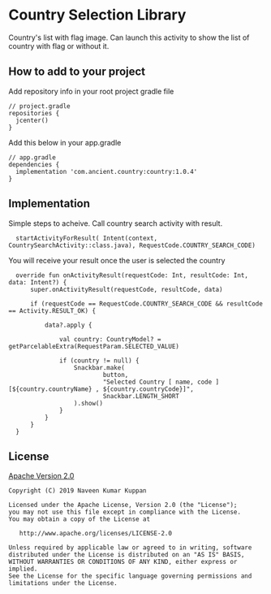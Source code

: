 Country Selection Library
===========================
Country's list with flag image. Can launch this activity to show the list of country with flag or without it.

How to add to your project
--------------

Add repository info in your root project gradle file

    // project.gradle
    repositories {
      jcenter()
    }

Add this below in your app.gradle

    // app.gradle
    dependencies {
      implementation 'com.ancient.country:country:1.0.4'
    }

Implementation
--------------

Simple steps to acheive. Call country search activity with result.

      startActivityForResult( Intent(context, CountrySearchActivity::class.java), RequestCode.COUNTRY_SEARCH_CODE)
      
You will receive your result once the user is selected the country
  
      override fun onActivityResult(requestCode: Int, resultCode: Int, data: Intent?) {
          super.onActivityResult(requestCode, resultCode, data)

          if (requestCode == RequestCode.COUNTRY_SEARCH_CODE && resultCode == Activity.RESULT_OK) {

              data?.apply {

                  val country: CountryModel? = getParcelableExtra(RequestParam.SELECTED_VALUE)

                  if (country != null) {
                      Snackbar.make(
                              button,
                              "Selected Country [ name, code ] [${country.countryName} , ${country.countryCode}]",
                              Snackbar.LENGTH_SHORT
                      ).show()
                  }
              }
          }
      }


## License

[Apache Version 2.0](http://www.apache.org/licenses/LICENSE-2.0.html)

    Copyright (C) 2019 Naveen Kumar Kuppan

    Licensed under the Apache License, Version 2.0 (the "License");
    you may not use this file except in compliance with the License.
    You may obtain a copy of the License at

       http://www.apache.org/licenses/LICENSE-2.0

    Unless required by applicable law or agreed to in writing, software
    distributed under the License is distributed on an "AS IS" BASIS,
    WITHOUT WARRANTIES OR CONDITIONS OF ANY KIND, either express or implied.
    See the License for the specific language governing permissions and
    limitations under the License.
